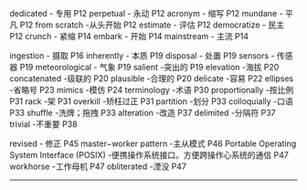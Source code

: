 dedicated - 专用 P12
perpetual - 永动 P12
acronym   - 缩写 P12
mundane   - 平凡 P12
from scratch -从头开始 P12
estimate - 评估 P12
democratize  - 民主 P12
crunch - 紧缩 P14
embark - 开始 P14
mainstream - 主流 P14


ingestion - 摄取 P16
inherently - 本质 P19
disposal - 处置 P19
sensors  - 传感器 P19
meteorological  - 气象 P19
salient -突出的 P19
elevation -海拔 P20
concatenated -级联的 P20
plausible -合理的 P20
delicate -容易 P22
ellipses -省略号 P23
mimics -模仿 P24
terminology -术语 P30
proportionally -按比例 P31
rack -架 P31
overkill -矫枉过正 P31
partition -划分  P33
colloquially -口语  P33
shuffle -洗牌；拖拽  P33
alteration -改造 P37
delimited  -分隔符  P37
trivial  -不重要  P38

revised - 修正 P45
master−worker  pattern  -主从模式 P46
Portable Operating System Interface (POSIX) -便携操作系统接口。方便跨操作心系统的通信 P47
workhorse -工作母机 P47
obliterated  -湮没 P47






























































----
